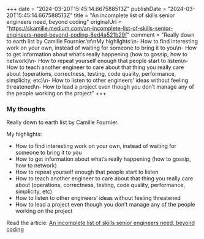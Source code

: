 +++
date = "2024-03-20T15:45:14.667588513Z"
publishDate = "2024-03-20T15:45:14.667588513Z"
title = "An incomplete list of skills senior engineers need, beyond coding"
originalUrl = "https://skamille.medium.com/an-incomplete-list-of-skills-senior-engineers-need-beyond-coding-8ed4a521b29f"
comment = "Really down to earth list by Camille Fournier.\n\nMy highlights:\n- How to find interesting work on your own, instead of waiting for someone to bring it to you\n- How to get information about what’s really happening (how to gossip, how to network)\n- How to repeat yourself enough that people start to listen\n- How to teach another engineer to care about that thing you really care about (operations, correctness, testing, code quality, performance, simplicity, etc)\n- How to listen to other engineers’ ideas without feeling threatened\n- How to lead a project even though you don’t manage any of the people working on the project"
+++

### My thoughts

Really down to earth list by Camille Fournier.

My highlights:
- How to find interesting work on your own, instead of waiting for someone to bring it to you
- How to get information about what’s really happening (how to gossip, how to network)
- How to repeat yourself enough that people start to listen
- How to teach another engineer to care about that thing you really care about (operations, correctness, testing, code quality, performance, simplicity, etc)
- How to listen to other engineers’ ideas without feeling threatened
- How to lead a project even though you don’t manage any of the people working on the project

Read the article: [An incomplete list of skills senior engineers need, beyond coding](https://skamille.medium.com/an-incomplete-list-of-skills-senior-engineers-need-beyond-coding-8ed4a521b29f)
